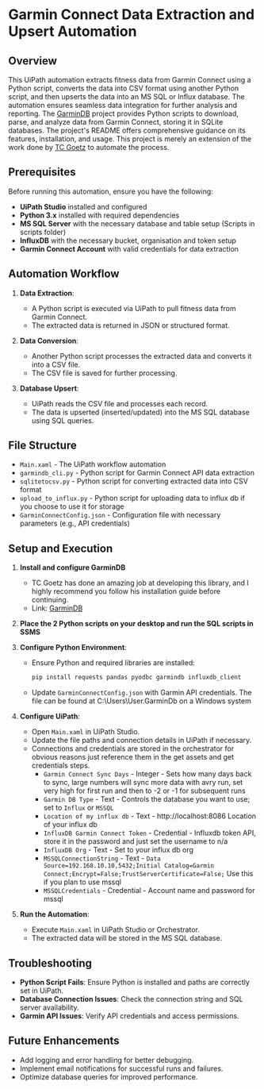 # Garmin Connect Data Extraction and Upsert Automation

## Overview
This UiPath automation extracts fitness data from Garmin Connect using a Python script, converts the data into CSV format using another Python script, and then upserts the data into an MS SQL or Influx database. The automation ensures seamless data integration for further analysis and reporting. The [GarminDB](https://github.com/tcgoetz/GarminDB) project provides Python scripts to download, parse, and analyze data from Garmin Connect, storing it in SQLite databases. The project's README offers comprehensive guidance on its features, installation, and usage. This project is merely an extension of the work done by [TC Goetz](https://github.com/tcgoetz) to automate the process.

## Prerequisites
Before running this automation, ensure you have the following:

- **UiPath Studio** installed and configured
- **Python 3.x** installed with required dependencies
- **MS SQL Server** with the necessary database and table setup (Scripts in scripts folder)
- **InfluxDB** with the necessary bucket, organisation and token setup
- **Garmin Connect Account** with valid credentials for data extraction

## Automation Workflow
1. **Data Extraction**:
   - A Python script is executed via UiPath to pull fitness data from Garmin Connect.
   - The extracted data is returned in JSON or structured format.
   
2. **Data Conversion**:
   - Another Python script processes the extracted data and converts it into a CSV file.
   - The CSV file is saved for further processing.

3. **Database Upsert**:
   - UiPath reads the CSV file and processes each record.
   - The data is upserted (inserted/updated) into the MS SQL database using SQL queries.

## File Structure
- `Main.xaml` - The UiPath workflow automation
- `garmindb_cli.py` - Python script for Garmin Connect API data extraction
- `sqlitetocsv.py` - Python script for converting extracted data into CSV format
- `upload_to_influx.py` - Python script for uploading data to influx db if you choose to use it for storage
- `GarminConnectConfig.json` - Configuration file with necessary parameters (e.g., API credentials)
  
## Setup and Execution
1. **Install and configure GarminDB**
   - TC Goetz has done an amazing job at developing this library, and I highly recommend you follow his installation guide before continuing.
   - Link: [GarminDB](https://github.com/tcgoetz/GarminDB)
  
2.  **Place the 2 Python scripts on your desktop and run the SQL scripts in SSMS**
   
3. **Configure Python Environment**:
   - Ensure Python and required libraries are installed:
     ```sh
     pip install requests pandas pyodbc garmindb influxdb_client
     ```
   - Update `GarminConnectConfig.json` with Garmin API credentials. The file can be found at C:\Users\User\.GarminDb on a Windows system

4. **Configure UiPath**:
   - Open `Main.xaml` in UiPath Studio.
   - Update the file paths and connection details in UiPath if necessary.
   - Connections and credentials are stored in the orchestrator for obvious reasons just reference them in the get assets and get credentials steps.
      - `Garmin Connect Sync Days` - Integer - Sets how many days back to sync, large numbers will sync more data with avry run, set very high  for first run and then to -2 or -1 for subsequent runs
      - `Garmin DB Type` - Text - Controls the database you want to use; set to `Influx` or `MSSQL`
      - `Location of my influx db` - Text - http://localhost:8086 Location of your influx db
      - `InfluxDB Garmin Connect Token` - Credential - Influxdb token API, store it in the password and just set the username to n/a
      - `InfluxDB Org` - Text - Set to your influx db org
      - `MSSQLConnectionString` - Text - `Data Source=192.168.10.10,5432;Initial Catalog=Garmin Connect;Encrypt=False;TrustServerCertificate=False;` Use this if you plan to use mssql
      - `MSSQLCredentials` - Credential - Account name and password for mssql

5. **Run the Automation**:
   - Execute `Main.xaml` in UiPath Studio or Orchestrator.
   - The extracted data will be stored in the MS SQL database.

## Troubleshooting
- **Python Script Fails**: Ensure Python is installed and paths are correctly set in UiPath.
- **Database Connection Issues**: Check the connection string and SQL server availability.
- **Garmin API Issues**: Verify API credentials and access permissions.

## Future Enhancements
- Add logging and error handling for better debugging.
- Implement email notifications for successful runs and failures.
- Optimize database queries for improved performance.

